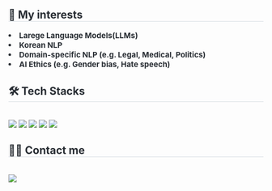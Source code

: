 <div style="text-align: left;"> 
    <h2 style="border-bottom: 1px solid #d8dee4; color: #282d33;"> 💫 My interests </h2>  
    <div style="font-weight: 700; font-size: 15px; text-align: left; color: #282d33;"> <li> Larege Language Models(LLMs)</li><li> Korean NLP</li><li> Domain-specific NLP (e.g. Legal, Medical, Politics)</li><li> AI Ethics (e.g. Gender bias, Hate speech)  </div> 
    </div>
    <div style="text-align: left;">
    <h2 style="border-bottom: 1px solid #d8dee4; color: #282d33;"> 🛠️ Tech Stacks </h2> <br> 
    <div style="margin: ; text-align: left;" "text-align: left;"> <img src="https://img.shields.io/badge/Github-181717?style=flat-square&logo=Github&logoColor=white">
          <img src="https://img.shields.io/badge/Linux-FCC624?style=flat-square&logo=Linux&logoColor=white">
          <img src="https://img.shields.io/badge/Python-3776AB?style=flat-square&logo=Python&logoColor=white">
          <img src="https://img.shields.io/badge/PyTorch-EE4C2C?style=flat-square&logo=PyTorch&logoColor=white">
          <img src="https://img.shields.io/badge/Slack-4A154B?style=flat-square&logo=Slack&logoColor=white">
          <br/></div>
    </div>
    <div style="text-align: left;">
    <h2 style="border-bottom: 1px solid #d8dee4; color: #282d33;"> 🧑‍💻 Contact me </h2> <br> 
    <div style="text-align: left;"> <a href=mailto:choeunbi9922@gmail.com> <img src="https://img.shields.io/badge/Gmail-EA4335?style=flat-square&logo=Gmail&logoColor=white&link=mailto:choeunbi9922@gmail.com"> </a>
          </div>  <br> 
    <div style="text-align: left;">  </div> 
    </div>
    
